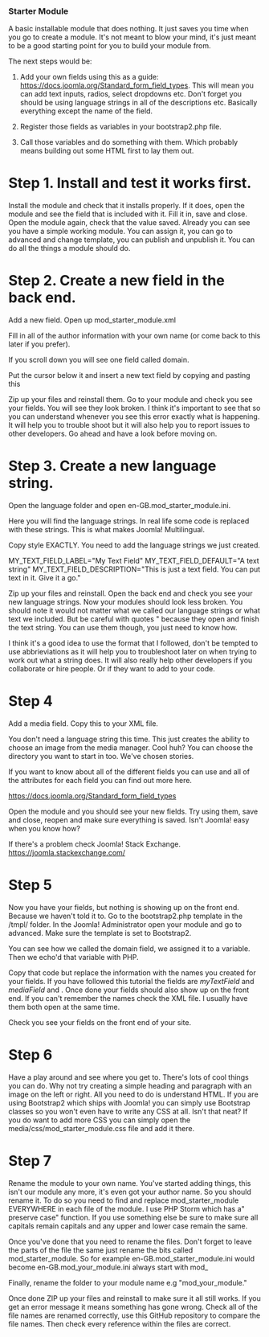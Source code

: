 ### Starter Module

A basic installable module that does nothing.  It just saves you time when you go to create a module.  It's not meant to blow your mind, it's just meant to be a good starting point for you to build your module from.

The next steps would be:

1. Add your own fields using this as a guide: https://docs.joomla.org/Standard_form_field_types.  This will mean you can add text inputs, radios, select dropdowns etc.  Don't forget you should be using language strings in all of the descriptions etc.  Basically everything except the name of the field.

2. Register those fields as variables in your bootstrap2.php file.

3. Call those variables and do something with them. Which probably means building out some HTML first to lay them out.

# Step 1.  Install and test it works first.

Install the module and check that it installs properly.  If it does, open the module and see the field that is included with it.  Fill it in, save and close.  Open the module again, check that the value saved.  Already you can see you have a simple working module.  You can assign it, you can go to advanced and change template, you can publish and unpublish it.  You can do all the things a module should do.  

# Step 2.  Create a new field in the back end.

Add a new field.  Open up mod_starter_module.xml

Fill in all of the author information with your own name (or come back to this later if you prefer).

If you scroll down you will see one field called domain.  

Put the cursor below it and insert a new text field by copying and pasting this

<field name="myTextField" type="text" default="MY_TEXT_FIELD_DEFAULT" label="MY_TEXT_FIELD_LABEL" description="MY_TEXT_FIELD_DESCRIPTION" size="10" />

Zip up your files and reinstall them.  Go to your module and check you see your fields.  You will see they look broken.  I think it's important to see that so you can understand whenever you see this error exactly what is happening.  It will help you to trouble shoot but it will also help you to report issues to other developers.  Go ahead and have a look before moving on.

# Step 3.  Create a new language string.

Open the language folder and open en-GB.mod_starter_module.ini.

Here you will find the language strings.  In real life some code is replaced with these strings.  This is what makes Joomla! Multilingual.  

Copy style EXACTLY.  You need to add the language strings we just created.

MY_TEXT_FIELD_LABEL="My Text Field"
MY_TEXT_FIELD_DEFAULT="A text string"
MY_TEXT_FIELD_DESCRIPTION="This is just a text field.  You can put text in it.  Give it a go."

Zip up your files and reinstall.  Open the back end and check you see your new language strings.  Now your modules should look less broken.  You should note it would not matter what we called our language strings or what text we included.  But be careful with quotes " because they open and finish the text string.  You can use them though, you just need to know how. 

I think it's a good idea to use the format that I followed, don't be tempted to use abbrieviations as it will help you to troubleshoot later on when trying to work out what a string does.  It will also really help other developers if you collaborate or hire people.  Or if they want to add to your code.  

# Step 4

Add a media field.  Copy this to your XML file.

<field name="mediaField" type="media" directory="stories" />

You don't need a language string this time.  This just creates the ability to choose an image from the media manager.  Cool huh?  You can choose the directory you want to start in too.  We've chosen stories.

If you want to know about all of the different fields you can use and all of the attributes for each field you can find out more here.

https://docs.joomla.org/Standard_form_field_types

Open the module and you should see your new fields.  Try using them, save and close, reopen and make sure everything is saved.  Isn't Joomla! easy when you know how?

If there's a problem check Joomla! Stack Exchange.  https://joomla.stackexchange.com/

# Step 5

Now you have your fields, but nothing is showing up on the front end.  Because we haven't told it to.  Go to the bootstrap2.php template in the /tmpl/ folder.  In the Joomla! Administrator open your module and go to advanced.  Make sure the template is set to Bootstrap2.

You can see how we called the domain field, we assigned it to a variable.  Then we echo'd that variable with PHP.  

Copy that code but replace the information with the names you created for your fields.  If you have followed this tutorial the fields are *myTextField* and *mediaField* and .  Once done your fields should also show up on the front end.  If you can't remember the names check the XML file.  I usually have them both open at the same time.

Check you see your fields on the front end of your site.

# Step 6

Have a play around and see where you get to.  There's lots of cool things you can do.  Why not try creating a simple heading and paragraph with an image on the left or right.  All you need to do is understand HTML.  If you are using Bootstrap2 which ships with Joomla! you can simply use Bootstrap classes so you won't even have to write any CSS at all.  Isn't that neat?  If you do want to add more CSS you can simply open the media/css/mod_starter_module.css file and add it there.

# Step 7

Rename the module to your own name.  You've started adding things, this isn't our module any more, it's even got your author name.  So you should rename it.  To do so you need to find and replace mod_starter_module EVERYWHERE in each file of the module.  I use PHP Storm which has a" preserve case" function.  If you use something else be sure to make sure all capitals remain capitals and any upper and lower case remain the same.

Once you've done that you need to rename the files.  Don't forget to leave the parts of the file the same just rename the bits called mod_starter_module.  So for example en-GB.mod_starter_module.ini would become en-GB.mod_your_module.ini  always start with mod_

Finally, rename the folder to your module name e.g "mod_your_module."

Once done ZIP up your files and reinstall to make sure it all still works.  If you get an error message it means something has gone wrong.  Check all of the file names are renamed correctly, use this GitHub repository to compare the file names.  Then check every reference within the files are correct.
